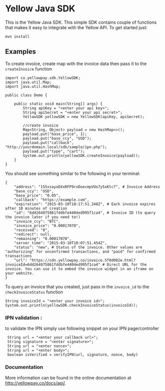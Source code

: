 Yellow Java SDK
=====================
This is the Yellow Java SDK. This simple SDK contains couple of functions that makes it easy to integrate with the Yellow API. To get started just:
```
mvn install
```

Examples
---------

To create invoice, create map with the invoice data then pass it to the `createInvoice` function

```
import co.yellowpay.sdk.YellowSDK;
import java.util.Map;
import java.util.HashMap;

public class Demo {
    
    public static void main(String[] args) {
        String apiKey = "<enter your api key>";
        String apiSecret = "<enter your api secret>";
        YellowSDK yellowSDK = new YellowSDK(apiKey, apiSecret);
        
        //create invoice
        Map<String, Object> payload = new HashMap<>();
        payload.put("base_price", 1);
        payload.put("base_ccy", "USD");
        payload.put("callback", "http://yourdomain.local/sdk/sample/ipn.php");
        payload.put("type", "cart");
        System.out.println(yellowSDK.createInvoice(payload));
    }
}
```

You should see something similar to the following in your terminal:

```
{
    "address": "155xsayoDXxRFP9rxDoecmpVUo7y5xKtc7", # Invoice Address
    "base_ccy": "USD",
    "base_price": "0.05",
    "callback": "https://example.com",
    "expiration": "2015-03-10T18:17:51.248Z", # Each invoice expires after 10 minutes of creation
    "id": "6dd264975861fddbfe4404ed995f1ca4", # Invoice ID (to query the invoice later if you need to!)
    "invoice_ccy": "BTC",
    "invoice_price": "0.00017070",
    "received": "0",
    "redirect": null,
    "remaining": "0.00017070",
    "server_time": "2015-03-10T18:07:51.454Z",
    "status": "new", # Status of the invoice. Other values are "authorizing" for unconfirmed transactions, and "paid" for confirmed transactions
    "url": "https://cdn.yellowpay.co/invoice.5f0d082e.html?invoiceId=6dd264975861fddbfe4404ed995f1ca4" # Direct URL for the invoice. You can use it to embed the invoice widget in an iframe on your website.
}
```

To query an invoice that you created, just pass in the `invoice_id` to the `checkInvoiceStatus` function

```
String invoiceId = "<enter your invoice id>";
System.out.println(yellowSDK.checkInvoiceStatus(invoiceId));
```

### IPN validation :
 to validate the IPN simply use following snippet on your IPN page/controller 
```
 String url = "<enter your callback url>";
 String signature = "<enter signature>";
 String url = "<enter nonce>";
 String url = "<enter body>";
 boolean isVerified = verifyIPN(url, signature, nonce, body)
```

### Documentation

More information can be found in the online documentation at
http://yellowpay.co/docs/api/.
